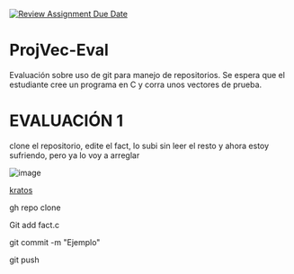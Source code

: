 [![Review Assignment Due Date](https://classroom.github.com/assets/deadline-readme-button-24ddc0f5d75046c5622901739e7c5dd533143b0c8e959d652212380cedb1ea36.svg)](https://classroom.github.com/a/OCiOFRHX)
# ProjVec-Eval
Evaluación sobre uso de git para manejo de repositorios. Se espera que el estudiante cree un programa en C y corra unos vectores de prueba. 

# EVALUACIÓN 1

clone el repositorio, edite el fact, lo subi sin leer el resto y ahora estoy sufriendo, pero ya lo voy a arreglar 

![image](https://github.com/hacUPB/sc-control-version-skullls/assets/157409179/553c5c7b-ced7-4296-95df-655effb2b271)

[kratos](https://www.youtube.com/watch?v=ethgO3D_TMg&t=427s)

gh repo clone

Git add fact.c

git commit -m "Ejemplo"

git push
